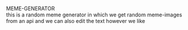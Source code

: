 MEME-GENERATOR
<br>
this is a random meme generator in which we get random meme-images from an api and we can also edit the text however we like
